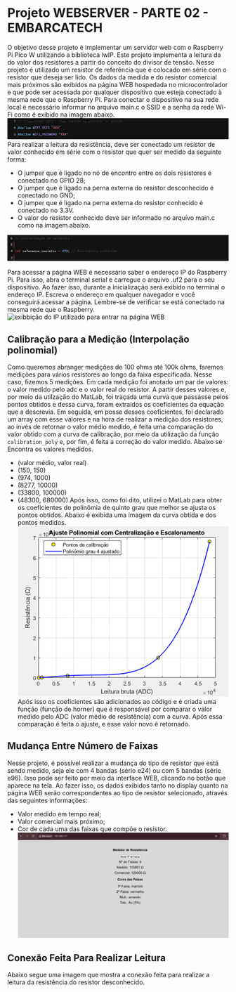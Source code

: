 # Projeto WEBSERVER - PARTE 02 - EMBARCATECH
O objetivo desse projeto é implementar um servidor web com o Raspberry Pi Pico W utilizando a biblioteca lwIP. Este projeto implementa a leitura da do valor dos resistores a partir do conceito do divisor de tensão. Nesse projeto é utilizado um resistor de referência que é colocado em série com o resistor que deseja ser lido. Os dados da medida e do resistor comercial mais próximos são exibidos na página WEB hospedada no microcontrolador e que pode ser acessada por qualquer dispositivo que esteja conectado à mesma rede que o Raspberry Pi. Para conectar o dispositivo na sua rede local é necessário informar no arquivo main.c o SSID e a senha da rede Wi-Fi como é exibido na imagem abaixo.
![alt text](docs/ssid.png)
Para realizar a leitura da resistência, deve ser conectado um resistor de valor conhecido em série com o resistor que quer ser medido da seguinte forma:
-  O jumper que é ligado no nó de encontro entre os dois resistores é conectado no GPIO 28;
- O jumper que é ligado na perna externa do resistor desconhecido é conectado no GND;
- O jumper que é ligado na perna externa do resistor conhecido é conectado no 3.3V.
- O valor do resistor conhecido deve ser informado no arquivo main.c como na imagem abaixo.

![alt text](docs/image-02.png)

Para acessar a página WEB é necessário saber o endereço IP do Raspberry Pi. Para isso, abra o terminal serial e carregue o arquivo .uf2 para o seu dispositivo. Ao fazer isso, durante a inicialização será exibido no terminal o endereço IP. Escreva o endereço em qualquer navegador e você conseguirá acessar a página. Lembre-se de verificar se está conectado na mesma rede que o Raspberry.
![exibbição do IP utilizado para entrar na página WEB](image.png)

## Calibração para a Medição (Interpolação polinomial)
Como queremos abranger medições de 100 ohms até 100k ohms, faremos medições para vários resistores ao longo da faixa especificada. Nesse caso, fizemos 5 medições. Em cada medição foi anotado um par de valores: o valor medido pelo adc e o valor real do resistor. A partir desses valores e, por meio da utilzação do MatLab, foi traçada uma curva que passasse pelos pontos obtidos e dessa curva, foram extraídos os coeficientes da equação que a descrevia. Em seguida, em posse desses coeficientes, foi declarado um array com esse valores e na hora de realizar a medição dos resistores, ao invés de retornar o valor médio medido, é feita uma comparação do valor obtido com a curva de calibração, por meio da utilização da função `calibration_poly` e, por fim, é feita a correção do valor medido.
Abaixo se Encontra os valores medidos.
- (valor médio, valor real)
- (150, 150)
- (974, 1000)
- (8277, 10000)
- (33800, 100000)
- (48300, 680000)
Após isso, como foi dito, utilizei o MatLab para obter os coeficientes do polinômia de quinto grau que melhor se ajusta os pontos obtidos. Abaixo é exibida uma imagem da curva obtida e dos pontos medidos.
![curva polinomial de quinto grau de calibração](docs/poly.png)
Após isso os coeficientes são adicionados ao código e é criada uma função (função de horner) que é responsável por comparar o valor medido pelo ADC (valor médio de resistência) com a curva. Após essa comparação é feita o ajuste, e esse valor novo é retornado.

## Mudança Entre Número de Faixas
Nesse projeto, é possível realizar a mudança do tipo de resistor que está sendo medido, seja ele com 4 bandas (sério e24) ou com 5 bandas (série e96). Isso pode ser feito por meio da interface WEB, clicando no botão que aparece na tela. Ao fazer isso, os dados exibidos tanto no display quanto na página WEB serão correspondentes ao tipo de resistor selecionado, através das seguintes informações:
- Valor medido em tempo real;
- Valor comercial mais próximo;
- Cor de cada uma das faixas que compõe o resistor.
![página web](docs/web.png)
## Conexão Feita Para Realizar Leitura
Abaixo segue uma imagem que mostra a conexão feita para realizar a leitura da resistência do resistor desconhecido.
